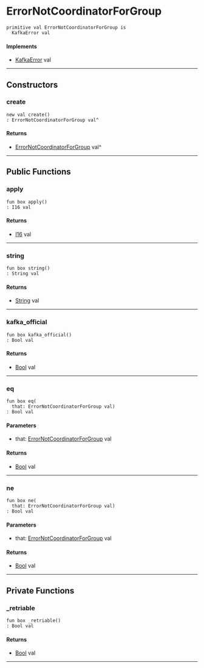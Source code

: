 # ErrorNotCoordinatorForGroup

```pony
primitive val ErrorNotCoordinatorForGroup is
  KafkaError val
```

#### Implements

* [KafkaError](pony-kafka-KafkaError) val

---

## Constructors

### create

```pony
new val create()
: ErrorNotCoordinatorForGroup val^
```

#### Returns

* [ErrorNotCoordinatorForGroup](pony-kafka-ErrorNotCoordinatorForGroup) val^

---

## Public Functions

### apply

```pony
fun box apply()
: I16 val
```

#### Returns

* [I16](builtin-I16) val

---

### string

```pony
fun box string()
: String val
```

#### Returns

* [String](builtin-String) val

---

### kafka_official

```pony
fun box kafka_official()
: Bool val
```

#### Returns

* [Bool](builtin-Bool) val

---

### eq

```pony
fun box eq(
  that: ErrorNotCoordinatorForGroup val)
: Bool val
```
#### Parameters

*   that: [ErrorNotCoordinatorForGroup](pony-kafka-ErrorNotCoordinatorForGroup) val

#### Returns

* [Bool](builtin-Bool) val

---

### ne

```pony
fun box ne(
  that: ErrorNotCoordinatorForGroup val)
: Bool val
```
#### Parameters

*   that: [ErrorNotCoordinatorForGroup](pony-kafka-ErrorNotCoordinatorForGroup) val

#### Returns

* [Bool](builtin-Bool) val

---

## Private Functions

### _retriable

```pony
fun box _retriable()
: Bool val
```

#### Returns

* [Bool](builtin-Bool) val

---

